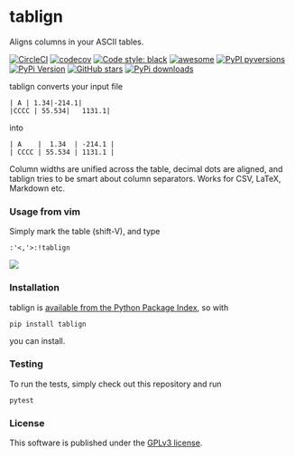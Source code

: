 # tablign

Aligns columns in your ASCII tables.

[![CircleCI](https://img.shields.io/circleci/project/github/nschloe/tablign/master.svg?style=flat-square)](https://circleci.com/gh/nschloe/tablign/tree/master)
[![codecov](https://img.shields.io/codecov/c/github/nschloe/tablign.svg?style=flat-square)](https://codecov.io/gh/nschloe/tablign)
[![Code style: black](https://img.shields.io/badge/code%20style-black-000000.svg?style=flat-square)](https://github.com/psf/black)
[![awesome](https://img.shields.io/badge/awesome-yes-brightgreen.svg?style=flat-square)](https://github.com/nschloe/tablign)
[![PyPI pyversions](https://img.shields.io/pypi/pyversions/tablign.svg?style=flat-square)](https://pypi.org/pypi/tablign/)
[![PyPi Version](https://img.shields.io/pypi/v/tablign.svg?style=flat-square)](https://pypi.python.org/pypi/tablign)
[![GitHub stars](https://img.shields.io/github/stars/nschloe/tablign.svg?style=flat-square&logo=github&label=Stars&logoColor=white)](https://github.com/nschloe/tablign)
[![PyPi downloads](https://img.shields.io/pypi/dm/tablign.svg?style=flat-square)](https://pypistats.org/packages/tablign)

tablign converts your input file
```
| A | 1.34|-214.1|
|CCCC | 55.534|   1131.1|
```
into
```
| A    |  1.34  | -214.1 |
| CCCC | 55.534 | 1131.1 |
```
Column widths are unified across the table, decimal dots are aligned, and tablign tries
to be smart about column separators. Works for CSV, LaTeX, Markdown etc.

### Usage from vim

Simply mark the table (shift-V), and type
```
:'<,'>:!tablign
```

![](https://nschloe.github.io/tablign/tty-capture.gif)

### Installation

tablign is [available from the Python Package
Index](https://pypi.python.org/pypi/tablign/), so with
```
pip install tablign
```
you can install.

### Testing

To run the tests, simply check out this repository and run
```
pytest
```

### License
This software is published under the [GPLv3 license](https://www.gnu.org/licenses/gpl-3.0.en.html).
